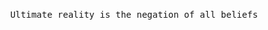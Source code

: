 <br/>

<p align="center">

<samp>
  Ultimate reality is the negation of all beliefs
</samp>

</p>

<br/>
